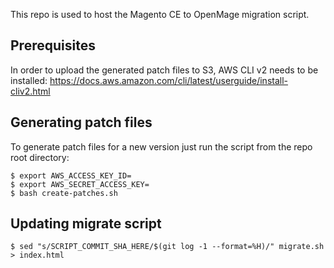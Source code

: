 This repo is used to host the Magento CE to OpenMage migration script.

## Prerequisites

In order to upload the generated patch files to S3, AWS CLI v2 needs to be installed: https://docs.aws.amazon.com/cli/latest/userguide/install-cliv2.html

## Generating patch files

To generate patch files for a new version just run the script from the repo root directory:

    $ export AWS_ACCESS_KEY_ID=
    $ export AWS_SECRET_ACCESS_KEY=
    $ bash create-patches.sh

## Updating migrate script

    $ sed "s/SCRIPT_COMMIT_SHA_HERE/$(git log -1 --format=%H)/" migrate.sh > index.html
